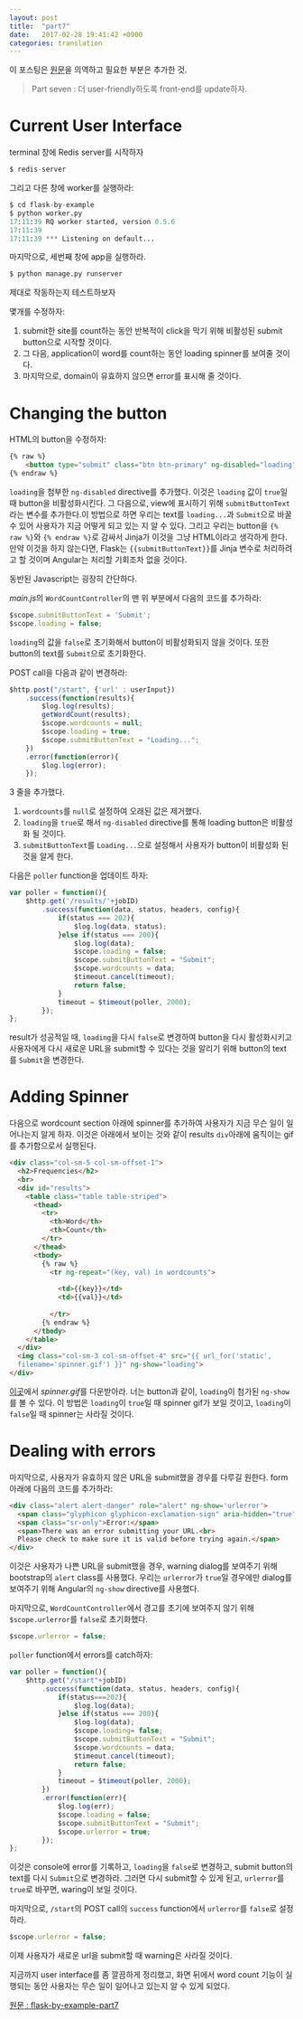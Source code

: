 ```yaml
---
layout: post
title:  "part7"
date:   2017-02-28 19:41:42 +0900
categories: translation
---
```


이 포스팅은 [원문](https://realpython.com/blog/python/flask-by-example-updating-the-ui/)을 의역하고 필요한 부분은 추가한 것.


> Part seven : 더 user-friendly하도록 front-end를 update하자.

# Current User Interface

terminal 창에 Redis server를 시작하자
```python
$ redis-server
```

그리고 다른 창에 worker를 실행하라:
```python
$ cd flask-by-example
$ python worker.py 
17:11:39 RQ worker started, version 0.5.6
17:11:39
17:11:39 *** Listening on default...
```

마지막으로, 세번째 창에 app을 실행하라.
```python
$ python manage.py runserver
```

제대로 작동하는지 테스트하보자

몇개를 수정하자:
1. submit한 site를 count하는 동안 반복적이 click을 막기 위해 비활성된 submit button으로 시작할 것이다.
2. 그 다음, application이 word를 count하는 동안 loading spinner를 보여줄 것이다. 
3. 마지막으로, domain이 유효하지 않으면 error를 표시해 줄 것이다.

# Changing the button 

HTML의 button을 수정하자:
```html 
{% raw %}
    <button type="submit" class="btn btn-primary" ng-disabled="loading">{{submitButtonText}}</button>
{% endraw %}
```

`loading`을 첨부한 `ng-disabled` directive를 추가했다. 이것은 `loading` 값이 `true`일 때 button을 비활성화시킨다.
그 다음으로, view에 표시하기 위해 `submitButtonText`라는 변수를 추가한다.이 방법으로 하면 우리는 text를 `loading...`과 `Submit`으로 바꿀 수 있어 사용자가 지금 어떻게 되고 있는 지 알 수 있다.
그리고 우리는 button을 `{% raw %}`와 `{% endraw %}`로 감싸서 Jinja가 이것을 그냥 HTML이라고 생각하게 한다. 
만약 이것을 하지 않는다면, Flask는 `{{submitButtonText}}`를 Jinja 변수로 처리하려고 할 것이며 Angular는 처리할 기회조차 없을 것이다.

동반된 Javascript는 굉장히 간단하다.

*main.js*의 `WordCountController`의 맨 위 부분에서 다음의 코드를 추가하라:
```javascript 
$scope.submitButtonText = 'Submit';
$scope.loading = false;
```

`loading`의 값을 `false`로 초기화해서 button이 비활성화되지 않을 것이다. 또한 button의 text를 `Submit`으로 초기화한다.

POST call을 다음과 같이 변경하라:
```javascript
$http.post("/start", {'url' : userInput})
    .success(function(results){
        $log.log(results);
        getWordCount(results);
        $scope.wordcounts = null;
        $scope.loading = true;
        $scope.submitButtonText = "Loading...";
    })
    .error(function(error){
        $log.log(error);
    });
```

3 줄을 추가했다.
1. `wordcounts`를 `null`로 설정하여 오래된 값은 제거했다.
2. `loading`을 `true`로 해서 `ng-disabled` directive를 통해 loading button은 비활성화 될 것이다.
3. `submitButtonText`를 `Loading...`으로 설정해서 사용자가 button이 비활성화 된 것을 알게 한다.

다음은 `poller` function을 업데이트 하자:
```javascript
var poller = function(){
    $http.get('/results/'+jobID)
        .success(function(data, status, headers, config){
            if(status === 202){
                $log.log(data, status);
            }else if(status === 200){
                $log.log(data);
                $scope.loading = false;
                $scope.submitButtonText = "Submit";
                $scope.wordcounts = data;
                $timeout.cancel(timeout);
                return false;
            }
            timeout = $timeout(poller, 2000);
        });
};
```
result가 성공적일 때, `loading`을 다시 `false`로 변경하여 button을 다시 활성화시키고 
사용자에게 다시 새로운 URL을 submit할 수 있다는 것을 알리기 위해 button의 text를 `Submit`을 변경한다.

# Adding Spinner 

다음으로 wordcount section 아래에 spinner를 추가하여 사용자가 지금 무슨 일이 일어나는지 알게 하자. 
이것은 아래에서 보이는 것와 같이 results `div`아래에 움직이는 gif를 추가함으로서 실행된다.

```html
<div class="col-sm-5 col-sm-offset-1">
  <h2>Frequencies</h2>
  <br>
  <div id="results">
    <table class="table table-striped">
      <thead>
        <tr>
          <th>Word</th>
          <th>Count</th>
        </tr>
      </thead>
      <tbody>
        {% raw %}
          <tr ng-repeat="(key, val) in wordcounts">
            
            <td>{{key}}</td>
            <td>{{val}}</td>
            
          </tr>
        {% endraw %}
      </tbody>
    </table>
  </div>
  <img class="col-sm-3 col-sm-offset-4" src="{{ url_for('static',
  filename='spinner.gif') }}" ng-show="loading">
</div>
```

[이곳](https://github.com/realpython/flask-by-example/tree/master/static)에서 *spinner.gif*를 다운받아라.
너는 button과 같이, `loading`이 첨가된 `ng-show`를 볼 수 있다. 이 방법은 `loading`이 `true`일 때 spinner gif가 보일 것이고,
`loading`이 `false`일 때 spinner는 사라질 것이다.

# Dealing with errors

마지막으로, 사용자가 유효하지 않은 URL을 submit했을 경우를 다루길 원한다. 
form 아래에 다음의 코드를 추가하라:
```html
<div class="alert alert-danger" role="alert" ng-show='urlerror'>
  <span class="glyphicon glyphicon-exclamation-sign" aria-hidden="true"></span>
  <span class="sr-only">Error:</span>
  <span>There was an error submitting your URL.<br>
  Please check to make sure it is valid before trying again.</span>
</div>
```
이것은 사용자가 나쁜 URL을 submit했을 경우, warning dialog를 보여주기 위해 bootstrap의 `alert` class를 사용했다. 
우리는 `urlerror`가 `true`일 경우에만 dialog를 보여주기 위해 Angular의 `ng-show` directive를 사용했다.

마지막으로, `WordCountController`에서 경고를 초기에 보여주지 않기 위해 `$scope.urlerror`를 `false`로 초기화했다. 

```javascript
$scope.urlerror = false;
```

`poller` function에서 errors를 catch하자:
```javascript
var poller = function(){
    $http.get("/start"+jobID)
        .success(function(data, status, headers, config){
            if(status===202){
                $log.log(data);
            }else if(status === 200){
                $log.log(data);
                $scope.loading= false;
                $scope.submitButtonText = "Submit";
                $scope.wordcounts = data;
                $timeout.cancel(timeout);
                return false;
            }
            timeout = $timeout(poller, 2000);
        })
        .error(function(err){
            $log.log(err);
            $scope.loading = false;
            $scope.submitButtonText = "Submit";
            $scope.urlerror = true;
        });
};
```

이것은 console에 error를 기록하고, `loading`을 `false`로 변경하고, submit button의 text를 다시 `Submit`으로 변경하라.
그러면 다시 submit할 수 있게 된고, `urlerror`를 `true`로 바꾸면, waring이 보일 것이다.

마지막으로, `/start`의 POST call의 `success` function에서 `urlerror`를 `false`로 설정하라.

```javascript
$scope.urlerror = false;
```

이제 사용자가 새로운 url을 submit할 때 warning은 사라질 것이다.

지금까지 user interface를 좀 깔끔하게 정리했고, 화면 뒤에서 word count 기능이 실행되는 동안 사용자는 무슨 일이 일어나고 있는지 알 수 있게 되었다.



[원문 : flask-by-example-part7](https://realpython.com/blog/python/flask-by-example-updating-the-ui/)